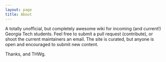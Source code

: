 ```yaml
---
layout: page
title: About
---
```


A totally unofficial, but completely awesome wiki for incoming (and current!)
Georgia Tech students. Feel free to submit a pull request (contribute), or shoot
the current maintainers an email. The site is curated, but anyone is open and encouraged to submit new content.

Thanks, and THWg.
